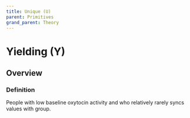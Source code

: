 ```yaml
---
title: Unique (U)
parent: Primitives
grand_parent: Theory
---
```


# Yielding (Y)

## Overview

### Definition

People with low baseline oxytocin activity and who relatively rarely syncs values with group.
